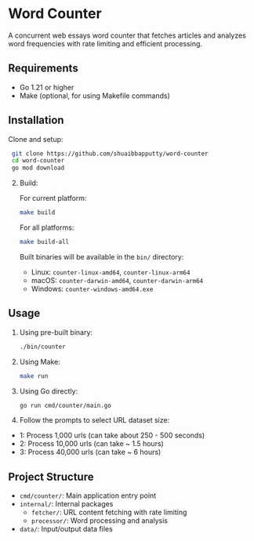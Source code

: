 # Word Counter

A concurrent web essays word counter that fetches articles and analyzes word frequencies with rate limiting and efficient processing.

## Requirements

- Go 1.21 or higher
- Make (optional, for using Makefile commands)

## Installation

Clone and setup:

```bash
 git clone https://github.com/shuaibbapputty/word-counter
 cd word-counter
 go mod download
```

2. Build:

   For current platform:

   ```bash
   make build
   ```

   For all platforms:

   ```bash
   make build-all
   ```

   Built binaries will be available in the `bin/` directory:

   - Linux: `counter-linux-amd64`, `counter-linux-arm64`
   - macOS: `counter-darwin-amd64`, `counter-darwin-arm64`
   - Windows: `counter-windows-amd64.exe`

## Usage

1. Using pre-built binary:

   ```bash
   ./bin/counter
   ```

2. Using Make:

   ```bash
   make run
   ```

3. Using Go directly:

   ```bash
   go run cmd/counter/main.go
   ```

4. Follow the prompts to select URL dataset size:

- 1: Process 1,000 urls (can take about 250 - 500 seconds)
- 2: Process 10,000 urls (can take ~ 1.5 hours)
- 3: Process 40,000 urls (can take ~ 6 hours)

## Project Structure

- `cmd/counter/`: Main application entry point
- `internal/`: Internal packages
  - `fetcher/`: URL content fetching with rate limiting
  - `processor/`: Word processing and analysis
- `data/`: Input/output data files
